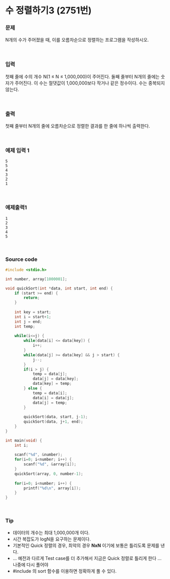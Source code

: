 # 수 정렬하기3 (2751번)

### 문제

N개의 수가 주어졌을 때, 이를 오름차순으로 정렬하는 프로그램을 작성하시오.

<br/>

### 입력

첫째 줄에 수의 개수 N(1 ≤ N ≤ 1,000,000)이 주어진다. 둘째 줄부터 N개의 줄에는 숫자가 주어진다. 이 수는 절댓값이 1,000,000보다 작거나 같은 정수이다. 수는 중복되지 않는다.

<br/>

### 출력

첫째 줄부터 N개의 줄에 오름차순으로 정렬한 결과를 한 줄에 하나씩 출력한다.

<br/>

### 예제 입력 1

```
5
5
4
3
2
1
```

<br/>

### 예제출력1

```
1
2
3
4
5
```

<br/>

### Source code

```c
#include <stdio.h>

int number, array[1000001];

void quickSort(int *data, int start, int end) {
	if (start >= end) {
		return;
	}
	
	int key = start;
	int i = start+1;
	int j = end;
	int temp;
	
	while(i<=j) {
		while(data[i] <= data[key]) {
			i++;
		}
		while(data[j] >= data[key] && j > start) {
			j--;
		}
		if(i > j) {
			temp = data[j];
			data[j] = data[key];
			data[key] = temp;
		} else {
			temp = data[i];
			data[i] = data[j];
			data[j] = temp;
		}
		
		quickSort(data, start, j-1);
		quickSort(data, j+1, end);
	}
}

int main(void) {
	int i;
	
	scanf("%d", &number);
	for(i=0; i<number; i++) {
		scanf("%d", &array[i]);
	}
	quickSort(array, 0, number-1);
	
	for(i=0; i<number; i++) {
		printf("%d\n", array[i]);
	}
}
```

<br/>

### Tip

- 데이터의 개수는 최대 1,000,000개 이다. 
- 시간 복잡도가 logN을 요구하는 문제이다.
- 기본적인 Quick 정렬의 경우, 최악의 경우 **NxN** 이기에 보통은 틀리도록 문제를 낸다.
- ... 예전과 다르게 Test case를 더 추가해서 지금은 Quick 정렬로 틀리게 한다 ...  나중에 다시 풀어야
- #include <algorithm>  의  sort 함수를 이용하면 정확하게 풀 수 있다.
